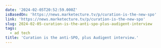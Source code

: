 ```yaml
---
date: '2024-02-05T20:52:59.000Z'
isBasedOn: 'https://news.marketecture.tv/p/curation-is-the-new-spo'
link: 'https://news.marketecture.tv/p/curation-is-the-new-spo'
slug: 2024-02-05-curation-is-the-anti-spo-plus-audigent-interview
tags:
  - ad tech
title: 'Curation is the anti-SPO, plus Audigent interview.'
---
```


